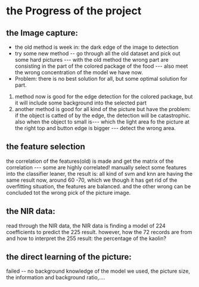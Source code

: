 # the Progress of the project
## the Image capture:
+ the old method is week in: the dark edge of the image to detection
+ try some new method -- go through all the old dataset and pick out some hard pictures --- with the old method the wrong part are consisting in the part of the colored package of the food --- also meet the wrong concentration of the model we have now.
+ Problem: there is no best solution for all, but some optimal solution for part.
1. method now is good for the edge detection for the colored package, but it will include some background into the selected part 
2. another method is good for all kind of the picture but have the problem: if the object is catted of by the edge, the detection will be catastrophic. also when the object to small is--- which the light area fo the picture at the right top and button edge is bigger --- detect the wrong area.
## the feature selection
the correlation of the features(old) is made and get the matrix of the correlation --- some are highly correlated! 
manually select some features into the classifier leaner, the result is: all kind of svm and knn are having the same result now, around 60 -70, which we though it has get rid of the overfitting situation, the features are balanced. and the other wrong can be concluded tot the wrong pick of the picture image.
## the NIR data:
read through the NIR data, the NIR data is finding a model of 224 coefficients to predict the 225 result. however, how the 72 records are from and how to interpret the 255 result: the percentage of the kaolin?
## the direct learning of the picture:
failed -- no background knowledge of the model we used, the picture size, the information and background ratio,....